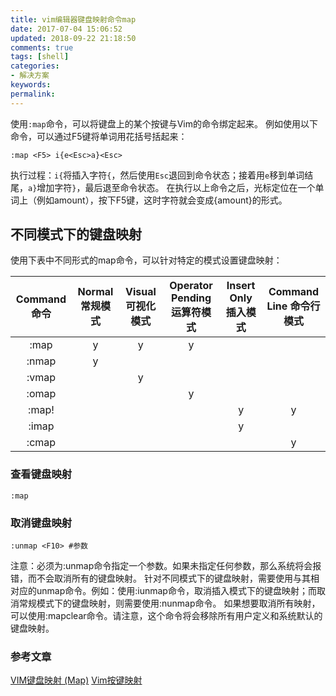 ```yaml
---
title: vim编辑器键盘映射命令map
date: 2017-07-04 15:06:52
updated: 2018-09-22 21:18:50
comments: true
tags: [shell]
categories:
- 解决方案
keywords: 
permalink: 
---
```

使用`:map`命令，可以将键盘上的某个按键与Vim的命令绑定起来。
例如使用以下命令，可以通过F5键将单词用花括号括起来：
```
:map <F5> i{e<Esc>a}<Esc>
```
执行过程：`i{`将插入字符`{`，然后使用`Esc`退回到命令状态；接着用`e`移到单词结尾，`a}`增加字符`}`，最后退至命令状态。
在执行以上命令之后，光标定位在一个单词上（例如amount），按下F5键，这时字符就会变成{amount}的形式。

## 不同模式下的键盘映射
使用下表中不同形式的map命令，可以针对特定的模式设置键盘映射：

|Command 命令|Normal 常规模式  |Visual可视化模式|Operator Pending运算符模式|Insert Only插入模式|Command Line 命令行模式|
|:-------:|:-------:|:--------:|:-------:|:-------:|:--------:|
|:map |y |y| y ||  |
|:nmap |y|  ||  ||  |
|:vmap || y ||  | |
|:omap ||  |y|  |  |
|:map! ||  || y |y |
|:imap ||  || y ||
|:cmap ||  ||  |y|

### 查看键盘映射
```
:map
```
### 取消键盘映射
```
:unmap <F10> #参数
```
注意：必须为:unmap命令指定一个参数。如果未指定任何参数，那么系统将会报错，而不会取消所有的键盘映射。
针对不同模式下的键盘映射，需要使用与其相对应的unmap命令。例如：使用:iunmap命令，取消插入模式下的键盘映射；而取消常规模式下的键盘映射，则需要使用:nunmap命令。
如果想要取消所有映射，可以使用:mapclear命令。请注意，这个命令将会移除所有用户定义和系统默认的键盘映射。

### 参考文章
[VIM键盘映射 (Map)](http://blog.csdn.net/daofengdeba/article/details/7605124)
[Vim按键映射](http://www.pythonclub.org/vim/map-basic)

